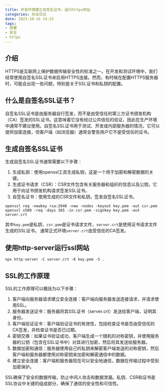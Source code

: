 ```yaml
---
title: 开发环境建立自签名证书，运行https网站
categories: 杂谈日记
date: 2023-10-16 14:23
tags:
- 部署
- 安全
- https
---
```


## 介绍
HTTPS是互联网上保护数据传输安全性的标准之一。在开发和测试环境中，我们经常使用自签名SSL证书来启用HTTPS连接。然而，有时候在配置HTTPS服务器时，可能会出现一些问题，特别是关于SSL证书和私钥的配置。

## 什么是自签名SSL证书？
自签名SSL证书是由服务器自行签发，而不是由受信任的第三方证书颁发机构（CA）签发的SSL证书。这意味着它没有经过公共信任的验证，因此在生产环境中通常不建议使用。自签名SSL证书用于测试、开发或内部服务器的情况，它可以提供加密连接，但客户端（如浏览器）通常会警告用户它不是受信任的证书。

## 生成自签名SSL证书
生成自签名SSL证书通常需要以下步骤：
1. 生成私钥：使用openssl工具生成私钥，这是一个用于加密和解密数据的关键。
2. 生成证书请求（CSR）：CSR文件包含有关服务器和组织的信息以及公钥，它用于向证书颁发机构请求签发SSL证书。
3. 自签名证书：使用生成的CSR文件和私钥，签发自签名SSL证书。
```shell
openssl req -newkey rsa:2048 -new -nodes -keyout key.pem -out csr.pem
openssl x509 -req -days 365 -in csr.pem -signkey key.pem -out server.crt
```
其中`key.pem`是私钥，`csr.pem`是证书请求文件，`server.crt`是使用证书请求文件生成的SSL证书。
通常正式环境`server.crt`由受信任的CA签发。

## 使用http-server运行ssl网站
```shell
npx http-server -C server.crt -K key.pem -S .
```
## SSL的工作原理
SSL的工作原理可以概括为以下步骤：
1. 客户端向服务器请求建立安全连接：客户端向服务器发送连接请求，并请求使用SSL。
2. 服务器发送证书：服务器将其SSL证书（server.crt）发送给客户端，证明其身份。
3. 客户端验证证书：客户端验证证书的有效性，包括检查证书是否由受信任的CA签发，并检查证书是否已过期。
4. 密钥交换：如果证书验证成功，客户端生成一个随机的对称密钥，并使用服务器的公钥（包含在SSL证书中）对其进行加密，然后将其发送给服务器。
5. 数据加密和通信：服务器使用自己的私钥来解密客户端发送的对称密钥，然后客户端和服务器都使用对称密钥来加密和解密通信中的数据。
6. 建立安全连接：客户端和服务器现在可以安全地通信，数据在传输过程中受到加密保护。

SSL确保了安全的数据传输，防止中间人攻击和数据泄漏。私钥、CSR和证书是SSL协议中关键的组成部分，确保了通信的安全性和可信性。
